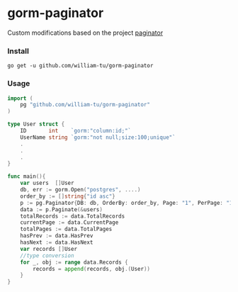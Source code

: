 # gorm-paginator

Custom modifications based on the project [paginator](https://github.com/Prabandham/paginator)

### Install 
`go get -u github.com/william-tu/gorm-paginator`

### Usage

```go
import (
	pg "github.com/william-tu/gorm-paginator"
)

type User struct {
	ID       int    `gorm:"column:id;"`
	UserName string `gorm:"not null;size:100;unique"`
	.
	.
	.
}

func main(){
    var users  []User
    db, err := gorm.Open("postgres", ....)
    order_by := []string{"id asc"}
    p := pg.Paginator{DB: db, OrderBy: order_by, Page: "1", PerPage: "10"}
    data := p.Paginate(&users)
    totalRecords := data.TotalRecords 
    currentPage := data.CurrentPage
    totalPages := data.TotalPages 
    hasPrev := data.HasPrev 
    hasNext := data.HasNext
    var records []User
    //type conversion
    for _, obj := range data.Records {
    	records = append(records, obj.(User))
    }
}

```

        


